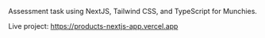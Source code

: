 Assessment task using NextJS, Tailwind CSS, and TypeScript for Munchies.

Live project: https://products-nextjs-app.vercel.app
